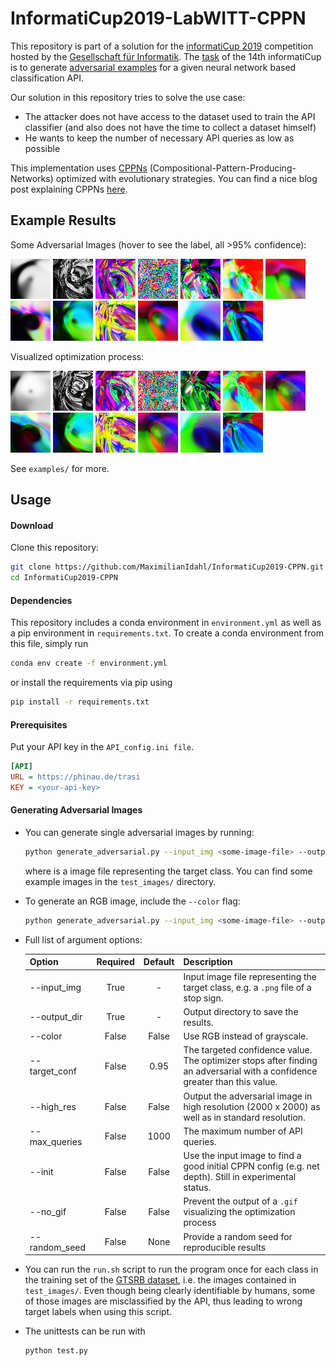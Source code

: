 # InformatiCup2019-LabWITT-CPPN

This repository is part of a solution for the [informatiCup 2019](http://www.informaticup.de) competition
hosted by the [Gesellschaft für Informatik](https://gi.de).
The [task](https://github.com/InformatiCup/InformatiCup2019/blob/master/Irrbilder.pdf) 
of the 14th informatiCup is to generate [adversarial examples](https://blog.openai.com/adversarial-example-research/) 
for a given neural network based classification API.

Our solution in this repository tries to solve the use case:
* The attacker does not have access to the dataset used to train the API classifier 
(and also does not have the time to collect a dataset himself)
* He wants to keep the number of necessary API queries as low as possible

This implementation uses [CPPNs](https://en.wikipedia.org/wiki/Compositional_pattern-producing_network)
(Compositional-Pattern-Producing-Networks) optimized with evolutionary strategies.
You can find a nice blog post explaining CPPNs [here](http://blog.otoro.net/2016/03/25/generating-abstract-patterns-with-tensorflow/).

## Example Results
Some Adversarial Images (hover to see the label, all >95% confidence):

![](./examples/adversarial_Ende_aller_Streckenverbote_0.9562.png "Ende aller Streckenverbote")
![](./examples/adversarial_Doppelkurve_(zunachst_links)_0.9652.png "Doppelkurve (zunächst links)")
![](./examples/adversarial_Zulassige_Hochstgeschwindigkeit_(20)_0.9725.png "Zulässige Höchstgeschwindigkeit (20)")
![](./examples/adversarial_Vorfahrt_0.9606.png "Vorfahrt")
![](./examples/adversarial_Gefahrenstelle_0.9862.png "Gefahrenstelle")
![](./examples/adversarial_Fuganger_0.9813.png "Fußgänger")
![](./examples/adversarial_Fahrradfahrer_0.9505.png "Fahrradfahrer")
![](./examples/adversarial_Ende_der_Geschwindigkeitsbegrenzung_(80)_0.9725.png "Ende der Geschwindigkeitsbegrenzung (80)")
![](./examples/adversarial_Ende_aller_Streckenverbote_0.9538.png "Ende aller Streckenverbote")
![](./examples/adversarial_Einmalige_Vorfahrt_0.9768.png "Einmalige Vorfahrt")
![](./examples/adversarial_Baustelle_0.9746.png "Baustelle")
![](./examples/adversarial_Ausschlielich_rechts_0.9539.png "Ausschließlich rechts")
![](./examples/adversarial_Ausschlielich_geradeaus_0.9833.png "Ausschließlich geradeaus")


Visualized optimization process:

![](./examples/convergence_Ende_aller_Streckenverbote_0.9562.gif "Ende aller Streckenverbote")
![](./examples/convergence_Doppelkurve_(zunachst_links)_0.9652.gif "Doppelkurve (zunächst links)")
![](./examples/convergence_Zulassige_Hochstgeschwindigkeit_(20)_0.9725.gif "Zulässige Höchstgeschwindigkeit (20)")
![](./examples/convergence_Vorfahrt_0.9606.gif "Vorfahrt")
![](./examples/convergence_Gefahrenstelle_0.9862.gif "Gefahrenstelle")
![](./examples/convergence_Fuganger_0.9813.gif "Fußgänger")
![](./examples/convergence_Fahrradfahrer_0.9505.gif "Fahrradfahrer")
![](./examples/convergence_Ende_der_Geschwindigkeitsbegrenzung_(80)_0.9725.gif "Ende der Geschwindigkeitsbegrenzung (80)")
![](./examples/convergence_Ende_aller_Streckenverbote_0.9538.gif "Ende aller Streckenverbote")
![](./examples/convergence_Einmalige_Vorfahrt_0.9768.gif "Einmalige Vorfahrt")
![](./examples/convergence_Baustelle_0.9746.gif "Baustelle")
![](./examples/convergence_Ausschlielich_rechts_0.9539.gif "Ausschließlich rechts")
![](./examples/convergence_Ausschlielich_geradeaus_0.9833.gif "Ausschließlich geradeaus")


See `examples/` for more.

## Usage

#### Download

Clone this repository:
```bash
git clone https://github.com/MaximilianIdahl/InformatiCup2019-CPPN.git
cd InformatiCup2019-CPPN
```
#### Dependencies

This repository includes a conda environment in `environment.yml` as well as a pip environment in `requirements.txt`.
To create a conda environment from this file, simply run
```bash
conda env create -f environment.yml
```
or install the requirements via pip using
```bash
pip install -r requirements.txt
```

#### Prerequisites
Put your API key in the `API_config.ini file`.
```ini
[API]
URL = https://phinau.de/trasi
KEY = <your-api-key>
```
#### Generating Adversarial Images
* You can generate single adversarial images by running:
    ```bash
    python generate_adversarial.py --input_img <some-image-file> --output_dir <some-directory>
    ```
   where <some-image-file> is a image file representing the target class. 
   You can find some example images in the `test_images/` directory.
* To generate an RGB image, include the `--color` flag:
    ```bash
    python generate_adversarial.py --input_img <some-image-file> --output_dir <some-directory> --color
    ```
* Full list of argument options:

    |Option|Required|Default|Description|
    |------|:------:|:-----:|-----------|
    |--input_img|True|-|Input image file representing the target class, e.g. a `.png` file of a stop sign.|
    |--output_dir|True|-|Output directory to save the results.|
    |--color|False|False|Use RGB instead of grayscale.|
    |--target_conf|False|0.95|The targeted confidence value. The optimizer stops after finding an adversarial with a confidence greater than this value.|
    |--high_res|False|False|Output the adversarial image in high resolution (2000 x 2000) as well as in standard resolution.|
    |--max_queries|False|1000|The maximum number of API queries.|
    |--init|False|False|Use the input image to find a good initial CPPN config (e.g. net depth). Still in experimental status.|
    |--no_gif|False|False|Prevent the output of a `.gif` visualizing the optimization process|
    |--random_seed|False|None|Provide a random seed for reproducible results|

* You can run the `run.sh` script to run the program once for each class in the training 
set of the [GTSRB dataset](http://benchmark.ini.rub.de/), i.e. the images contained in `test_images/`. Even though being clearly identifiable by humans, some of those 
images are misclassified by the API, thus leading to wrong target labels when using this script.

* The unittests can be run with
    ```bash
    python test.py
    ```





